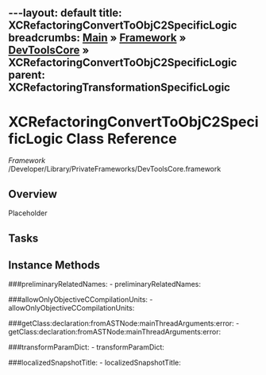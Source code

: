 ---layout: default
title: XCRefactoringConvertToObjC2SpecificLogic
breadcrumbs: <a href="/index.html">Main</a> &raquo; <a href="/Frameworks.html">Framework</a> &raquo; <a href="/Frameworks/DevToolsCore.html">DevToolsCore</a> &raquo; XCRefactoringConvertToObjC2SpecificLogic
parent: XCRefactoringTransformationSpecificLogic 
---
# XCRefactoringConvertToObjC2SpecificLogic Class Reference

*Framework* /Developer/Library/PrivateFrameworks/DevToolsCore.framework

## Overview

Placeholder

## Tasks

## Instance Methods

<a name="-preliminaryRelatedNames:"></a>
###preliminaryRelatedNames:
    - preliminaryRelatedNames:

<a name="-allowOnlyObjectiveCCompilationUnits:"></a>
###allowOnlyObjectiveCCompilationUnits:
    - allowOnlyObjectiveCCompilationUnits:

<a name="-getClass:declaration:fromASTNode:mainThreadArguments:error:"></a>
###getClass:declaration:fromASTNode:mainThreadArguments:error:
    - getClass:declaration:fromASTNode:mainThreadArguments:error:

<a name="-transformParamDict:"></a>
###transformParamDict:
    - transformParamDict:

<a name="-localizedSnapshotTitle:"></a>
###localizedSnapshotTitle:
    - localizedSnapshotTitle:

